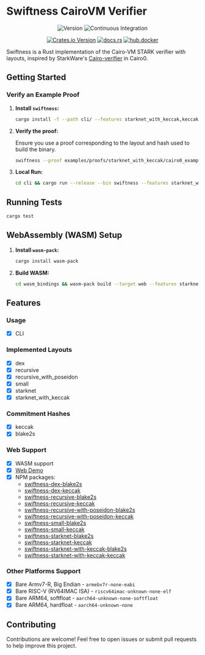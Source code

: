 # Swiftness CairoVM Verifier

<div align="center">

![Version](https://img.shields.io/badge/v0.0.7-green?style=flat-square&logo=git&logoColor=white&label=version)
![Continuous Integration](https://img.shields.io/github/actions/workflow/status/iosis-tech/swiftness/ci.yml?style=flat-square&logo=githubactions&logoColor=white&label=Continuous%20Integration)

[![Crates.io Version](https://img.shields.io/crates/v/swiftness?style=flat-square&logo=lootcrate)](https://crates.io/crates/swiftness)
[![docs.rs](https://img.shields.io/docsrs/swiftness?style=flat-square&logo=docsdotrs)](https://docs.rs/swiftness/)
[![hub.docker](https://img.shields.io/docker/pulls/okm165/swiftness?style=flat-square&logo=docker&logoColor=white&label=docker)](https://hub.docker.com/repository/docker/okm165/swiftness/tags)

</div>

Swiftness is a Rust implementation of the Cairo-VM STARK verifier with layouts, inspired by StarkWare's [Cairo-verifier](https://github.com/starkware-libs/cairo-lang) in Cairo0.

## Getting Started

### Verify an Example Proof

1. **Install `swiftness`:**

   ```sh
   cargo install -f --path cli/ --features starknet_with_keccak,keccak --no-default-features
   ```

2. **Verify the proof:**

   Ensure you use a proof corresponding to the layout and hash used to build the binary.

   ```sh
   swiftness --proof examples/proofs/starknet_with_keccak/cairo0_example_proof.json
   ```

3. **Local Run:**

   ```sh
   cd cli && cargo run --release --bin swiftness --features starknet_with_keccak,keccak --no-default-features -- --proof ../examples/proofs/starknet_with_keccak/cairo0_example_proof.json
   ```

## Running Tests

```sh
cargo test
```

## WebAssembly (WASM) Setup

1. **Install `wasm-pack`:**

   ```sh
   cargo install wasm-pack
   ```

2. **Build WASM:**

   ```sh
   cd wasm_bindings && wasm-pack build --target web --features starknet_with_keccak,blake2s --no-default-features
   ```

## Features

### Usage

- [x] CLI

### Implemented Layouts

- [x] dex
- [x] recursive
- [x] recursive_with_poseidon
- [x] small
- [x] starknet
- [x] starknet_with_keccak

### Commitment Hashes

- [x] keccak
- [x] blake2s

### Web Support

- [x] WASM support
- [x] [Web Demo](https://demo.swiftness.iosis.tech/)
- [x] NPM packages:
  - [swiftness-dex-blake2s](https://www.npmjs.com/package/swiftness-dex-blake2s)
  - [swiftness-dex-keccak](https://www.npmjs.com/package/swiftness-dex-keccak)
  - [swiftness-recursive-blake2s](https://www.npmjs.com/package/swiftness-recursive-blake2s)
  - [swiftness-recursive-keccak](https://www.npmjs.com/package/swiftness-recursive-keccak)
  - [swiftness-recursive-with-poseidon-blake2s](https://www.npmjs.com/package/swiftness-recursive-with-poseidon-blake2s)
  - [swiftness-recursive-with-poseidon-keccak](https://www.npmjs.com/package/swiftness-recursive-with-poseidon-keccak)
  - [swiftness-small-blake2s](https://www.npmjs.com/package/swiftness-small-blake2s)
  - [swiftness-small-keccak](https://www.npmjs.com/package/swiftness-small-keccak)
  - [swiftness-starknet-blake2s](https://www.npmjs.com/package/swiftness-starknet-blake2s)
  - [swiftness-starknet-keccak](https://www.npmjs.com/package/swiftness-starknet-keccak)
  - [swiftness-starknet-with-keccak-blake2s](https://www.npmjs.com/package/swiftness-starknet-with-keccak-blake2s)
  - [swiftness-starknet-with-keccak-keccak](https://www.npmjs.com/package/swiftness-starknet-with-keccak-keccak)

### Other Platforms Support

- [x] Bare Armv7-R, Big Endian - `armebv7r-none-eabi`
- [x] Bare RISC-V (RV64IMAC ISA) - `riscv64imac-unknown-none-elf`
- [x] Bare ARM64, softfloat - `aarch64-unknown-none-softfloat`
- [x] Bare ARM64, hardfloat - `aarch64-unknown-none`

## Contributing

Contributions are welcome! Feel free to open issues or submit pull requests to help improve this project.
